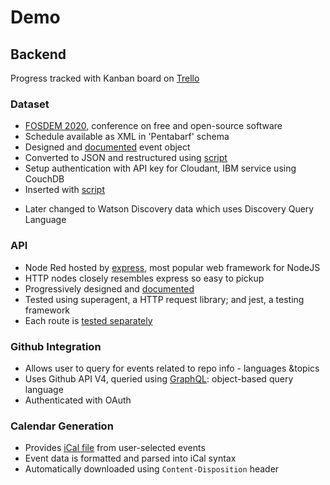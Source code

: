 # Demo

## Backend

Progress tracked with Kanban board on [Trello](https://trello.com/b/T1cg5uiq/ibm-backend)

### Dataset

- [FOSDEM 2020](https://fosdem.org/2020/schedule/), conference on free and open-source software
- Schedule available as XML in 'Pentabarf' schema
- Designed and [documented](https://github.com/lnorton500/Basil-Concierge/blob/master/data-structures.md) event object
- Converted to JSON and restructured using [script](https://github.com/lnorton500/Basil-Concierge/blob/master/backend/conference-data/parse.js)
- Setup authentication with API key for Cloudant, IBM service using CouchDB
- Inserted with [script](https://github.com/lnorton500/Basil-Concierge/blob/master/backend/conference-data/insert.js)

* Later changed to Watson Discovery data which uses Discovery Query Language

### API

- Node Red hosted by [express](https://expressjs.com), most popular web framework for NodeJS
- HTTP nodes closely resembles express so easy to pickup
- Progressively designed and [documented](https://github.com/lnorton500/Basil-Concierge/blob/master/api.md)
- Tested using superagent, a HTTP request library; and jest, a testing framework
- Each route is [tested separately](https://github.com/lnorton500/Basil-Concierge/tree/master/backend/api-tests)

### Github Integration

- Allows user to query for events related to repo info - languages &topics
- Uses Github API V4, queried using [GraphQL](https://developer.github.com/v4/explorer/): object-based query language
- Authenticated with OAuth

### Calendar Generation

- Provides [iCal file](https://github.com/lnorton500/Basil-Concierge/tree/master/events.ics) from user-selected events
- Event data is formatted and parsed into iCal syntax
- Automatically downloaded using `Content-Disposition` header

